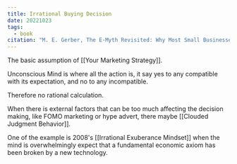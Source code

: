 ```yaml
---
title: Irrational Buying Decision
date: 20221023
tags:
  - book
citation: "M. E. Gerber, The E-Myth Revisited: Why Most Small Businesses Don’t Work and What to Do About It. Harper Collins, 2009."
---
```

The basic assumption of [[Your Marketing Strategy]].

Unconscious Mind is where all the action is, it say yes to any compatible with its expectation, and no to any incompatible.

Therefore no rational calculation. 

When there is external factors that can be too much affecting the decision making, like FOMO marketing or hype advert, there maybe [[Clouded Judgment Behavior]].

One of the example is 2008's [[Irrational Exuberance Mindset]] when the mind is overwhelmingly expect that a fundamental economic axiom has been broken by a new technology.
